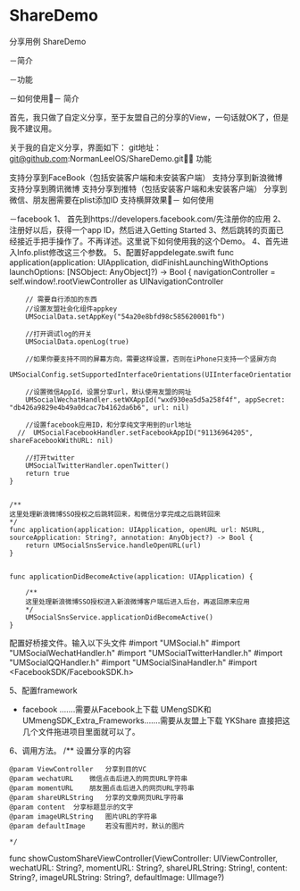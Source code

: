 ShareDemo
=========

分享用例
ShareDemo

－简介

－功能

－如何使用－ 简介

首先，我只做了自定义分享，至于友盟自己的分享的View，一句话就OK了，但是我不建议用。

关于我的自定义分享，界面如下：
git地址：git@github.com:NormanLeeIOS/ShareDemo.git－ 功能

支持分享到FaceBook（包括安装客户端和未安装客户端）
支持分享到新浪微博
支持分享到腾讯微博
支持分享到推特（包括安装客户端和未安装客户端）
分享到微信、朋友圈需要在plist添加ID
支持横屏效果－ 如何使用

－facebook
1、 首先到https://developers.facebook.com/先注册你的应用
2、 注册好以后，获得一个app ID，然后进入Getting Started
3、然后跳转的页面已经接近手把手操作了。不再详述。这里说下如何使用我的这个Demo。
4、首先进入Info.plist修改这三个参数。
5、配置好appdelegate.swift
    func application(application: UIApplication, didFinishLaunchingWithOptions launchOptions: [NSObject: AnyObject]?) -> Bool {
        navigationController = self.window!.rootViewController as UINavigationController
        
        
        // 需要自行添加的东西
        //设置友盟社会化组件appkey
        UMSocialData.setAppKey("54a20e8bfd98c585620001fb")
        
        //打开调试log的开关
        UMSocialData.openLog(true)
        
        //如果你要支持不同的屏幕方向，需要这样设置，否则在iPhone只支持一个竖屏方向
        UMSocialConfig.setSupportedInterfaceOrientations(UIInterfaceOrientationMask.All)
        
        //设置微信AppId，设置分享url，默认使用友盟的网址
        UMSocialWechatHandler.setWXAppId("wxd930ea5d5a258f4f", appSecret: "db426a9829e4b49a0dcac7b4162da6b6", url: nil)
        
        //设置facebook应用ID，和分享纯文字用到的url地址
      //  UMSocialFacebookHandler.setFacebookAppID("91136964205", shareFacebookWithURL: nil)
        
        //打开twitter
        UMSocialTwitterHandler.openTwitter()
        return true
    }

    
    /**
    这里处理新浪微博SSO授权之后跳转回来，和微信分享完成之后跳转回来
    */
    func application(application: UIApplication, openURL url: NSURL, sourceApplication: String?, annotation: AnyObject?) -> Bool {
        return UMSocialSnsService.handleOpenURL(url)
    }


    func applicationDidBecomeActive(application: UIApplication) {

        /**
        这里处理新浪微博SSO授权进入新浪微博客户端后进入后台，再返回原来应用
        */
        UMSocialSnsService.applicationDidBecomeActive()
    }


配置好桥接文件。输入以下头文件
#import "UMSocial.h"
#import "UMSocialWechatHandler.h"
#import "UMSocialTwitterHandler.h"
#import "UMSocialQQHandler.h"
#import "UMSocialSinaHandler.h"
#import <FacebookSDK/FacebookSDK.h>

5、配置framework
- facebook …….需要从Facebook上下载
UMengSDK和UMmengSDK_Extra_Frameworks…….需要从友盟上下载
YKShare
直接把这几个文件拖进项目里面就可以了。


6、调用方法。
   /**
    设置分享的内容
    
    @param ViewController   分享到目的VC
    @param wechatURL    微信点击后进入的网页URL字符串
    @param momentURL    朋友圈点击后进入的网页URL字符串
    @param shareURLString   分享的文章网页URL字符串
    @param content  分享标题显示的文字
    @param imageURLString   图片URL的字符串
    @param defaultImage     若没有图片时，默认的图片
    
    */
   func showCustomShareViewController(ViewController: UIViewController, wechatURL: String?, momentURL: String?, shareURLString: String!, content: String?, imageURLString: String?, defaultImage: UIImage?)
